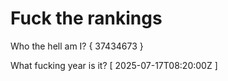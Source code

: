 # Fuck the rankings

Who the hell am I?
{ 37434673 }

What fucking year is it?
[ 2025-07-17T08:20:00Z ]

